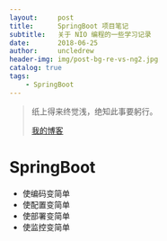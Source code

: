 ```yaml
---
layout:     post
title:      SpringBoot 项目笔记
subtitle:   关于 NIO 编程的一些学习记录
date:       2018-06-25
author:     uncledrew
header-img: img/post-bg-re-vs-ng2.jpg
catalog: true
tags:
    - SpringBoot
---
```


> 纸上得来终觉浅，绝知此事要躬行。
>
> [我的博客](http://uncledrew.405go.cn/)


# SpringBoot
- 使编码变简单
- 使配置变简单
- 使部署变简单
- 使监控变简单

